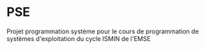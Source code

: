 PSE
===

Projet programmation système pour le cours de programmation de systèmes d'exploitation du cycle ISMIN de l'EMSE
